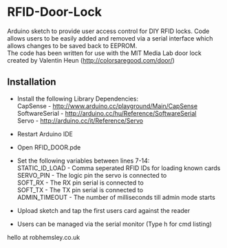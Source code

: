 RFID-Door-Lock
==============

Arduino sketch to provide user access control for DIY RFID locks. Code allows users to be easily added and removed via a serial interface which allows changes to be saved back to EEPROM.  
The code has been written for use with the MIT Media Lab door lock created by Valentin Heun (http://colorsaregood.com/door/)  

## Installation ##

* Install the following Library Dependencies:  
	CapSense - http://www.arduino.cc/playground/Main/CapSense  
	SoftwareSerial - http://arduino.cc/hu/Reference/SoftwareSerial  
	Servo - http://arduino.cc/it/Reference/Servo  

* Restart Arduino IDE
* Open RFID_DOOR.pde
* Set the following variables between lines 7-14:  
	STATIC_ID_LOAD 	- Comma seperated RFID IDs for loading known cards  
	SERVO_PIN 	- The logic pin the servo is connected to  
	SOFT_RX		- The RX pin serial is connected to  
	SOFT_TX		- The TX pin serial is connected to  
	ADMIN_TIMEOUT	- The number of milliseconds till admin mode starts  

* Upload sketch and tap the first users card against the reader
* Users can be managed via the serial monitor (Type h for cmd listing)

hello at robhemsley.co.uk
